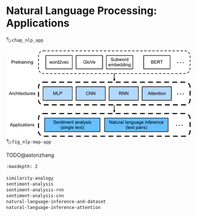 # Natural Language Processing: Applications
:label:`chap_nlp_app`


![Focus of this chapter are models for applications. ](../img/nlp-map-app.svg)
:label:`fig_nlp-map-app`

TODO@astonzhang

```toc
:maxdepth: 2

similarity-analogy
sentiment-analysis
sentiment-analysis-rnn
sentiment-analysis-cnn
natural-language-inference-and-dataset
natural-language-inference-attention
```

